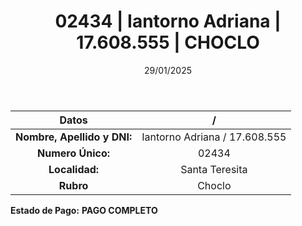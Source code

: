 ﻿---
title: 02434 | Iantorno Adriana | 17.608.555 | CHOCLO
date: 29/01/2025
draft: false
tags: ['santa-teresita', 'titular', 'choclo']
---

|          **Datos**          |  /  |
|:---------------------------:|:---:|
| **Nombre, Apellido y DNI:** | Iantorno Adriana / 17.608.555 |
|      **Numero Único:**      | 02434 |
|        **Localidad:**       | Santa Teresita |
|          **Rubro**          | Choclo |

**Estado de Pago:** **PAGO COMPLETO**
